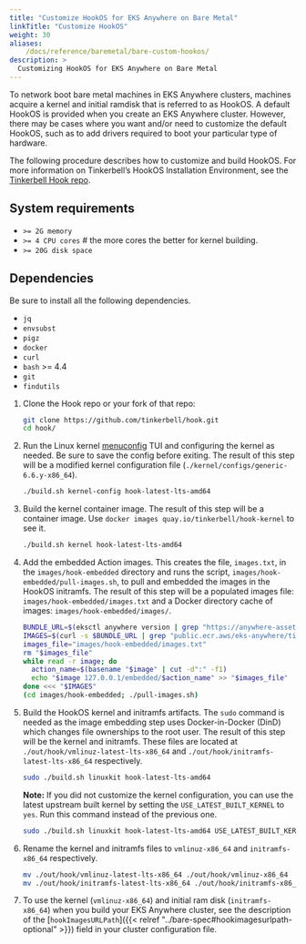 ```yaml
---
title: "Customize HookOS for EKS Anywhere on Bare Metal"
linkTitle: "Customize HookOS"
weight: 30
aliases:
    /docs/reference/baremetal/bare-custom-hookos/
description: >
  Customizing HookOS for EKS Anywhere on Bare Metal
---
```


To network boot bare metal machines in EKS Anywhere clusters, machines acquire a kernel and initial ramdisk that is referred to as HookOS.
A default HookOS is provided when you create an EKS Anywhere cluster.
However, there may be cases where you want and/or need to customize the default HookOS, such as to add drivers required to boot your particular type of hardware.

The following procedure describes how to customize and build HookOS.
For more information on Tinkerbell’s HookOS Installation Environment, see the [Tinkerbell Hook repo](https://github.com/tinkerbell/hook).

## System requirements

- `>= 2G memory`
- `>= 4 CPU cores` # the more cores the better for kernel building.
- `>= 20G disk space`

## Dependencies

Be sure to install all the following dependencies.

- `jq`
- `envsubst`
- `pigz`
- `docker`
- `curl`
- `bash` >= 4.4
- `git`
- `findutils`

1. Clone the Hook repo or your fork of that repo:

    ```bash
    git clone https://github.com/tinkerbell/hook.git
    cd hook/
    ```

1. Run the Linux kernel [menuconfig](https://en.wikipedia.org/wiki/Menuconfig) TUI and configuring the kernel as needed. Be sure to save the config before exiting.
The result of this step will be a modified kernel configuration file (`./kernel/configs/generic-6.6.y-x86_64`).

    ```bash
    ./build.sh kernel-config hook-latest-lts-amd64
    ```

1. Build the kernel container image. The result of this step will be a container image. Use `docker images quay.io/tinkerbell/hook-kernel` to see it.

    ```bash
    ./build.sh kernel hook-latest-lts-amd64
    ```

1. Add the embedded Action images. This creates the file, `images.txt`, in the `images/hook-embedded` directory and runs the script, `images/hook-embedded/pull-images.sh`, to pull and embedded the images in the HookOS initramfs.
The result of this step will be a populated images file: `images/hook-embedded/images.txt` and a Docker directory cache of images: `images/hook-embedded/images/`.

    ```bash
    BUNDLE_URL=$(eksctl anywhere version | grep "https://anywhere-assets.eks.amazonaws.com/releases/bundles" | tr -d ' ' | cut -d":" -f2,3)
    IMAGES=$(curl -s $BUNDLE_URL | grep "public.ecr.aws/eks-anywhere/tinkerbell/hub/\|public.ecr.aws/eks-anywhere/tinkerbell/tink/tink-worker" | sort | uniq | tr -d ' ' | cut -d":" -f2,3)
    images_file="images/hook-embedded/images.txt"
    rm "$images_file"
    while read -r image; do
      action_name=$(basename "$image" | cut -d":" -f1)
      echo "$image 127.0.0.1/embedded/$action_name" >> "$images_file"
    done <<< "$IMAGES"
    (cd images/hook-embedded; ./pull-images.sh)
    ```

1. Build the HookOS kernel and initramfs artifacts. The `sudo` command is needed as the image embedding step uses Docker-in-Docker (DinD) which changes file ownerships to the root user.
The result of this step will be the kernel and initramfs. These files are located at `./out/hook/vmlinuz-latest-lts-x86_64` and `./out/hook/initramfs-latest-lts-x86_64` respectively.

    ```bash
    sudo ./build.sh linuxkit hook-latest-lts-amd64
    ```

    **Note:** If you did not customize the kernel configuration, you can use the latest upstream built kernel by setting the `USE_LATEST_BUILT_KERNEL` to `yes`. Run this command instead of the previous one.

    ```bash
    sudo ./build.sh linuxkit hook-latest-lts-amd64 USE_LATEST_BUILT_KERNEL=yes
    ```

1. Rename the kernel and initramfs files to `vmlinuz-x86_64` and `initramfs-x86_64` respectively.

    ```bash
    mv ./out/hook/vmlinuz-latest-lts-x86_64 ./out/hook/vmlinuz-x86_64
    mv ./out/hook/initramfs-latest-lts-x86_64 ./out/hook/initramfs-x86_64
    ```

1. To use the kernel (`vmlinuz-x86_64`) and initial ram disk (`initramfs-x86_64`) when you build your EKS Anywhere cluster, see the description of the [`hookImagesURLPath`]({{< relref "../bare-spec#hookimagesurlpath-optional" >}}) field in your cluster configuration file.
